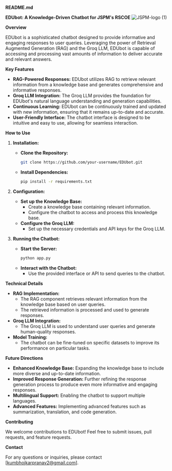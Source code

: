 **README.md**

**EDUbot: A Knowledge-Driven Chatbot for JSPM's RSCOE**
![JSPM-logo (1)](https://github.com/user-attachments/assets/c0090f61-6cfb-4fe0-b355-04a94a265c29)


**Overview**

EDUbot is a sophisticated chatbot designed to provide informative and engaging responses to user queries. Leveraging the power of Retrieval Augmented Generation (RAG) and the Groq LLM, EDUbot is capable of accessing and processing vast amounts of information to deliver accurate and relevant answers.

**Key Features**

  * **RAG-Powered Responses:** EDUbot utilizes RAG to retrieve relevant information from a knowledge base and generates comprehensive and informative responses.
  * **Groq LLM Integration:** The Groq LLM provides the foundation for EDUbot's natural language understanding and generation capabilities.
  * **Continuous Learning:** EDUbot can be continuously trained and updated with new information, ensuring that it remains up-to-date and accurate.
  * **User-Friendly Interface:** The chatbot interface is designed to be intuitive and easy to use, allowing for seamless interaction.

**How to Use**

1.  **Installation:**

      * **Clone the Repository:**
        ```bash
        git clone https://github.com/your-username/EDUbot.git
        ```
      * **Install Dependencies:**
        ```bash
        pip install -r requirements.txt
        ```

2.  **Configuration:**

      * **Set up the Knowledge Base:**
          * Create a knowledge base containing relevant information.
          * Configure the chatbot to access and process this knowledge base.
      * **Configure the Groq LLM:**
          * Set up the necessary credentials and API keys for the Groq LLM.

3.  **Running the Chatbot:**

      * **Start the Server:**
        ```bash
        python app.py
        ```
      * **Interact with the Chatbot:**
          * Use the provided interface or API to send queries to the chatbot.

**Technical Details**

  * **RAG Implementation:**
      * The RAG component retrieves relevant information from the knowledge base based on user queries.
      * The retrieved information is processed and used to generate responses.
  * **Groq LLM Integration:**
      * The Groq LLM is used to understand user queries and generate human-quality responses.
  * **Model Training:**
      * The chatbot can be fine-tuned on specific datasets to improve its performance on particular tasks.

**Future Directions**

  * **Enhanced Knowledge Base:** Expanding the knowledge base to include more diverse and up-to-date information.
  * **Improved Response Generation:** Further refining the response generation process to produce even more informative and engaging responses.
  * **Multilingual Support:** Enabling the chatbot to support multiple languages.
  * **Advanced Features:** Implementing advanced features such as summarization, translation, and code generation.

**Contributing**

We welcome contributions to EDUbot\! Feel free to submit issues, pull requests, and feature requests.


**Contact**

For any questions or inquiries, please contact [kumbhojkarpranav2@gmail.com].
